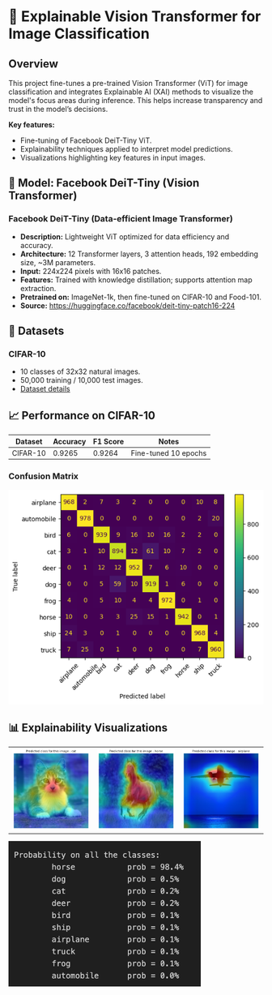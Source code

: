 # 🧠 Explainable Vision Transformer for Image Classification

## Overview
This project fine-tunes a pre-trained Vision Transformer (ViT) for image classification and integrates Explainable AI (XAI) methods to visualize the model's focus areas during inference. This helps increase transparency and trust in the model’s decisions.

**Key features:**
* Fine-tuning of Facebook DeiT-Tiny ViT.
* Explainability techniques applied to interpret model predictions.
* Visualizations highlighting key features in input images.

## 🧠 Model: Facebook DeiT-Tiny (Vision Transformer)

### Facebook DeiT-Tiny (Data-efficient Image Transformer)
- **Description:** Lightweight ViT optimized for data efficiency and accuracy.
- **Architecture:** 12 Transformer layers, 3 attention heads, 192 embedding size, ~3M parameters.
- **Input:** 224x224 pixels with 16x16 patches.
- **Features:** Trained with knowledge distillation; supports attention map extraction.
- **Pretrained on:** ImageNet-1k, then fine-tuned on CIFAR-10 and Food-101.
- **Source:** https://huggingface.co/facebook/deit-tiny-patch16-224

## 📂 Datasets
### CIFAR-10
- 10 classes of 32x32 natural images.
- 50,000 training / 10,000 test images.
- [Dataset details](https://www.cs.toronto.edu/~kriz/cifar.html)

## 📈 Performance on CIFAR-10
| Dataset  | Accuracy | F1 Score | Notes             |
|----------|----------|----------|-------------------|
| CIFAR-10 | 0.9265   | 0.9264   | Fine-tuned 10 epochs |

### Confusion Matrix
![](outputs/confusion_matrix.png)

## 📊 Explainability Visualizations
<table>
  <tr>
    <td><img src="outputs/output_cat.png" width="300"></td>
    <td><img src="outputs/output_horse.png" width="300"></td>
    <td><img src="outputs/output_plane.png" width="300"></td>
  </tr>
</table>

<img src="outputs/result_prob.png" width="380" alt="Prediction probabilities" />
